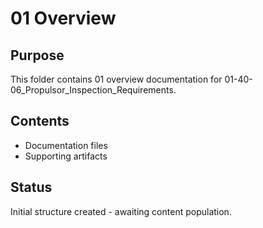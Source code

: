 # 01 Overview

## Purpose
This folder contains 01 overview documentation for 01-40-06_Propulsor_Inspection_Requirements.

## Contents
- Documentation files
- Supporting artifacts

## Status
Initial structure created - awaiting content population.
